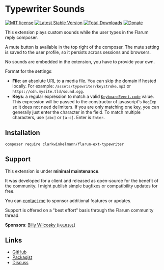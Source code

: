 # Typewriter Sounds

[![MIT license](https://img.shields.io/badge/license-MIT-blue.svg)](https://github.com/clarkwinkelmann/flarum-ext-typewriter/blob/master/LICENSE.md) [![Latest Stable Version](https://img.shields.io/packagist/v/clarkwinkelmann/flarum-ext-typewriter.svg)](https://packagist.org/packages/clarkwinkelmann/flarum-ext-typewriter) [![Total Downloads](https://img.shields.io/packagist/dt/clarkwinkelmann/flarum-ext-typewriter.svg)](https://packagist.org/packages/clarkwinkelmann/flarum-ext-typewriter) [![Donate](https://img.shields.io/badge/paypal-donate-yellow.svg)](https://www.paypal.me/clarkwinkelmann)

This extension plays custom sounds while the user types in the Flarum reply composer.

A mute button is available in the top right of the composer.
The mute setting is saved to the user profile, so it persists across sessions and browsers.

No sounds are embedded in the extension, you have to provide your own.

Format for the settings:

- **File**: an absolute URL to a media file. You can skip the domain if hosted locally. For example: `/assets/typewriter/keystroke.mp3` or `https://cdn.mysite.tld/sound.ogg`.
- **Keys**: a regular expression to match a valid [`KeyboardEvent.code`](https://developer.mozilla.org/en-US/docs/Web/API/KeyboardEvent/code) value. This expression will be passed to the constructor of javascript's `RegExp` so it does not need delimiters. If you are only matching one key, you can generally just enter the character in the field. To match multiple characters, use `[abc]` or `[a-c]`. Enter is `Enter`.

## Installation

    composer require clarkwinkelmann/flarum-ext-typewriter

## Support

This extension is under **minimal maintenance**.

It was developed for a client and released as open-source for the benefit of the community.
I might publish simple bugfixes or compatibility updates for free.

You can [contact me](https://clarkwinkelmann.com/flarum) to sponsor additional features or updates.

Support is offered on a "best effort" basis through the Flarum community thread.

**Sponsors**: [Billy Wilcosky (`@010101`)](https://www.wilcosky.com/)

## Links

- [GitHub](https://github.com/clarkwinkelmann/flarum-ext-typewriter)
- [Packagist](https://packagist.org/packages/clarkwinkelmann/flarum-ext-typewriter)
- [Discuss](https://discuss.flarum.org/d/30720)
